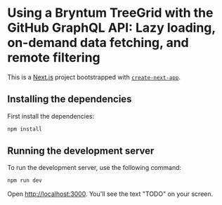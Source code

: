 # Using a Bryntum TreeGrid with the GitHub GraphQL API: Lazy loading, on-demand data fetching, and remote filtering

This is a [Next.js](https://nextjs.org) project bootstrapped with [`create-next-app`](https://nextjs.org/docs/app/api-reference/cli/create-next-app).

## Installing the dependencies

First install the dependencies:

```sh
npm install
```

## Running the development server

To run the development server, use the following command:

```bash
npm run dev
```

Open [http://localhost:3000](http://localhost:3000). You'll see the text "TODO" on your screen.